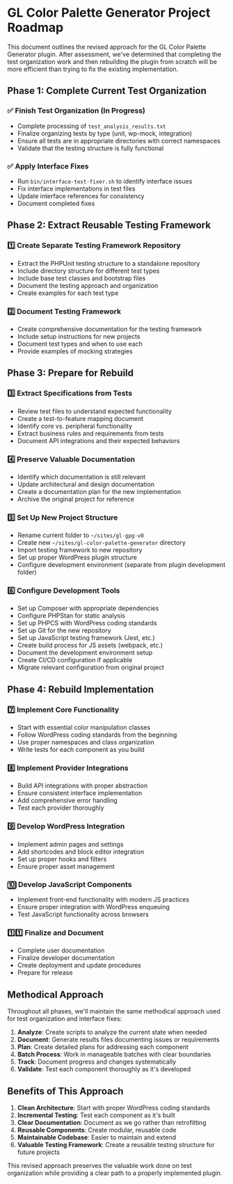 # GL Color Palette Generator Project Roadmap

This document outlines the revised approach for the GL Color Palette Generator plugin. After assessment, we've determined that completing the test organization work and then rebuilding the plugin from scratch will be more efficient than trying to fix the existing implementation.

## Phase 1: Complete Current Test Organization

### ✅ Finish Test Organization (In Progress)
- Complete processing of `test_analysis_results.txt`
- Finalize organizing tests by type (unit, wp-mock, integration)
- Ensure all tests are in appropriate directories with correct namespaces
- Validate that the testing structure is fully functional

### ✅ Apply Interface Fixes
- Run `bin/interface-test-fixer.sh` to identify interface issues
- Fix interface implementations in test files
- Update interface references for consistency
- Document completed fixes

## Phase 2: Extract Reusable Testing Framework

### 1️⃣ Create Separate Testing Framework Repository
- Extract the PHPUnit testing structure to a standalone repository
- Include directory structure for different test types
- Include base test classes and bootstrap files
- Document the testing approach and organization
- Create examples for each test type

### 2️⃣ Document Testing Framework
- Create comprehensive documentation for the testing framework
- Include setup instructions for new projects
- Document test types and when to use each
- Provide examples of mocking strategies

## Phase 3: Prepare for Rebuild

### 3️⃣ Extract Specifications from Tests
- Review test files to understand expected functionality
- Create a test-to-feature mapping document
- Identify core vs. peripheral functionality
- Extract business rules and requirements from tests
- Document API integrations and their expected behaviors

### 4️⃣ Preserve Valuable Documentation
- Identify which documentation is still relevant
- Update architectural and design documentation
- Create a documentation plan for the new implementation
- Archive the original project for reference

### 5️⃣ Set Up New Project Structure
- Rename current folder to `~/sites/gl-gpg-v0`
- Create new `~/sites/gl-color-palette-generator` directory
- Import testing framework to new repository
- Set up proper WordPress plugin structure
- Configure development environment (separate from plugin development folder)

### 6️⃣ Configure Development Tools
- Set up Composer with appropriate dependencies
- Configure PHPStan for static analysis
- Set up PHPCS with WordPress coding standards
- Set up Git for the new repository
- Set up JavaScript testing framework (Jest, etc.)
- Create build process for JS assets (webpack, etc.)
- Document the development environment setup
- Create CI/CD configuration if applicable
- Migrate relevant configuration from original project

## Phase 4: Rebuild Implementation

### 7️⃣ Implement Core Functionality
- Start with essential color manipulation classes
- Follow WordPress coding standards from the beginning
- Use proper namespaces and class organization
- Write tests for each component as you build

### 8️⃣ Implement Provider Integrations
- Build API integrations with proper abstraction
- Ensure consistent interface implementation
- Add comprehensive error handling
- Test each provider thoroughly

### 9️⃣ Develop WordPress Integration
- Implement admin pages and settings
- Add shortcodes and block editor integration
- Set up proper hooks and filters
- Ensure proper asset management

### 🔟 Develop JavaScript Components
- Implement front-end functionality with modern JS practices
- Ensure proper integration with WordPress enqueuing
- Test JavaScript functionality across browsers

### 1️⃣1️⃣ Finalize and Document
- Complete user documentation
- Finalize developer documentation
- Create deployment and update procedures
- Prepare for release

## Methodical Approach

Throughout all phases, we'll maintain the same methodical approach used for test organization and interface fixes:

1. **Analyze**: Create scripts to analyze the current state when needed
2. **Document**: Generate results files documenting issues or requirements
3. **Plan**: Create detailed plans for addressing each component
4. **Batch Process**: Work in manageable batches with clear boundaries
5. **Track**: Document progress and changes systematically
6. **Validate**: Test each component thoroughly as it's developed

## Benefits of This Approach

1. **Clean Architecture**: Start with proper WordPress coding standards
2. **Incremental Testing**: Test each component as it's built
3. **Clear Documentation**: Document as we go rather than retrofitting
4. **Reusable Components**: Create modular, reusable code
5. **Maintainable Codebase**: Easier to maintain and extend
6. **Valuable Testing Framework**: Create a reusable testing structure for future projects

This revised approach preserves the valuable work done on test organization while providing a clear path to a properly implemented plugin.
